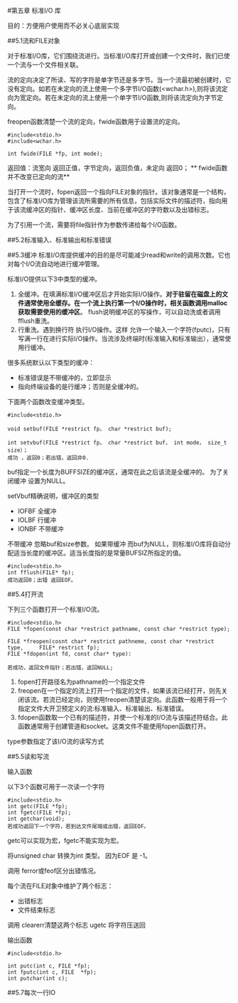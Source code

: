 #第五章 标准I/O 库

目的：方便用户使用而不必关心底层实现

##5.1流和FILE对象

对于标准I/O库，它们围绕流进行。当标准I/O库打开或创建一个文件时，我们已使一个流与一个文件相关联。

流的定向决定了所读、写的字符是单字节还是多字节。当一个流最初被创建时，它没有定向。如若在未定向的流上使用一个多字节I/O函数(<wchar.h>),则将该流定向为宽定向。若在未定向的流上使用一个单字节I/O函数,则将该流定向为字节定向。

freopen函数清楚一个流的定向，fwide函数用于设置流的定向。

    #include<stdio.h>
    #include<wchar.h>
    
    int fwide(FILE *fp, int mode);
    
返回值：流宽向 返回正值，字节定向，返回负值，未定向 返回0；
**
fwide函数 并不改变已定向的流**

当打开一个流时，fopen返回一个指向FILE对象的指针。该对象通常是一个结构，包含了标准I/O库为管理该流所需要的所有信息，包括实际文件的描述符，指向用于该流缓冲区的指针、缓冲区长度、当前在缓冲区的字符数以及出错标志。

为了引用一个流，需要将file指针作为参数传递给每个I/O函数。


##5.2标准输入、标准输出和标准错误

##5.3缓冲
标准I/O库提供缓冲的目的是尽可能减少read和write的调用次数。它也对每个I/O流自动地进行缓冲管理。

标准I/O提供以下3中类型的缓冲。
1. 全缓冲。在填满标准I/O缓冲区后才开始实际I/O操作。**对于驻留在磁盘上的文件通常使用全缓存。在一个流上执行第一个I/O操作时，相关函数调用malloc获取需要使用的缓冲区**。
flush说明缓冲区的写操作，可以自动洗或者调用fflush重洗。
2. 行重洗。遇到换行符 执行I/O操作。这样 允许一个输入一个字符(fputc)，只有写满一行在进行实际I/O操作。当流涉及终端时(标准输入和标准输出），通常使用行缓冲。

很多系统默认以下类型的缓冲：
- 标准错误是不带缓冲的，立即显示
- 指向终端设备的是行缓冲；否则是全缓冲的。

下面两个函数改变缓冲类型。

    #include<stdio.h>
    
    void setbuf(FILE *restrict fp， char *restrict buf);
    
    int setvbuf(FILE *restrict fp， char *restrict buf， int mode， size_t size）；
    成功 ，返回0；若出错，返回非0.
    

buf指定一个长度为BUFFSIZE的缓冲区，通常在此之后该流是全缓冲的。 为了关闭缓冲 设置为NULL。

setVbuf精确说明，缓冲区的类型

- IOFBF  全缓冲
- IOLBF  行缓冲
- IONBF  不带缓冲

不带缓冲 忽略buf和size参数。
如果带缓冲 而buf为NULL，则标准I/O库将自动分配适当长度的缓冲区。适当长度指的是常量BUFSIZ所指定的值。


    #include<stdio.h>
    int fflush(FILE* fp);
    成功返回0；出错 返回EOF。


##5.4打开流

下列三个函数打开一个标准I/O流。

    #include<stdio.h>
    FILE *fopen(const char *restrict pathname, const char *restrict type);
    
    FILE *freopen(cosnt char* restrict pathneme, const char *restrict type, 	FILE* restrict fp);
    FILE *fdopen(int fd, const char* type):
    
    若成功，返回文件指针；若出错，返回NULL;

1. fopen打开路径名为pathname的一个指定文件
2. freopen在一个指定的流上打开一个指定的文件，如果该流已经打开，则先关闭该流。若流已经定向，则使用freopen清楚该定向。此函数一般用于将一个指定文件大开卫预定义的流:标准输入、标准输出、标准错误。
3. fdopen函数取一个已有的描述符，并使一个标准的I/O流与该描述符结合。此函数通常用于创建管道和socket。这类文件不能使用fopen函数打开。

type参数指定了该I/O流的读写方式


##5.5读和写流

输入函数

以下3个函数可用于一次读一个字符

    #include<stdio.h>
    int getc(FILE *fp);
    int fgetc(FILE *fp);
    int getchar(void);
    若成功返回下一个字符，若到达文件尾端或出错，返回EOF。

getc可以实现为宏，fgetc不能实现为宏。

将unsigned char 转换为int 类型。 因为EOF 是 -1。

调用 ferror或feof区分出错情况。

每个流在FILE对象中维护了两个标志：
- 出错标志
- 文件结束标志

调用 clearerr清楚这两个标志
ugetc 将字符压送回

输出函数

    #include<stdio.h>
    
    int putc(int c, FILE *fp);
    int fputc(int c, FILE  *fp);
    int putchar(int c);

##5.7每次一行IO


